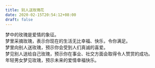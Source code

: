 ```yaml
---
title: 别人送玫瑰花
date: 2020-02-15T20:54:12+08:00
draft: false
---
```


梦中的玫瑰是爱情的象征。<br>
梦里采摘玫瑰，表示你现在的生活无比幸福、快乐，令你满足。<br>
梦里向别人送玫瑰，预示你会受到人们真诚的喜爱。<br>
梦见别人送给自己玫瑰，预示你在事业、社交方面会取得令人赞赏的成功。<br>
年轻男女梦见玫瑰，预示未来的爱情幸福快乐。<br>
